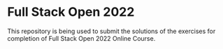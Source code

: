 # Full Stack Open 2022

This repository is being used to submit the solutions of the exercises for completion of Full Stack Open 2022 Online Course.
